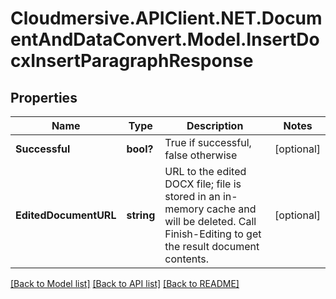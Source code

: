 # Cloudmersive.APIClient.NET.DocumentAndDataConvert.Model.InsertDocxInsertParagraphResponse
## Properties

Name | Type | Description | Notes
------------ | ------------- | ------------- | -------------
**Successful** | **bool?** | True if successful, false otherwise | [optional] 
**EditedDocumentURL** | **string** | URL to the edited DOCX file; file is stored in an in-memory cache and will be deleted.  Call Finish-Editing to get the result document contents. | [optional] 

[[Back to Model list]](../README.md#documentation-for-models) [[Back to API list]](../README.md#documentation-for-api-endpoints) [[Back to README]](../README.md)

